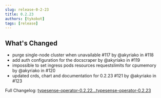 ```yaml
---
slug: release-0-2-23
title: 0.2.23
authors: [tykobot]
tags: [release]
---
```


## What's Changed

- purge single-node cluster when unavailable #117 by @akyriako in #118
- add auth configuration for the docscraper by @akyriako in #119
- impossible to set ingress pods resources requestslimits for cpumemory by @akyriako in #120
- updated crds, chart and documentation for 0.2.23 #121 by @akyriako in #123

Full Changelog: [typesense-operator-0.2.22...typesense-operator-0.2.23](https://github.com/akyriako/typesense-operator/compare/typesense-operator-0.2.22...typesense-operator-0.2.23)

<!-- truncate -->
